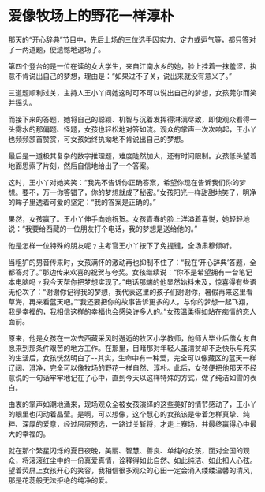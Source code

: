 # 爱像牧场上的野花一样淳朴

那天的“开心辞典”节目中，先后上场的三位选手因实力、定力或运气等，都只答对了一两道题，便遗憾地退场了。 

第四个登台的是一位在读的女大学生，来自江南水乡的她，脸上挂着一抹羞涩，执意不肯说出自己的梦想，理由是：“如果过不了关，说出来就没有意义了。” 

三道题顺利过关，主持人王小丫问她这时可不可以说出自己的梦想，女孩莞尔而笑并摇头。 

而接下来的答题，她将自己的聪颖、机智与沉着发挥得淋漓尽致，即使观众看得一头雾水的那偏题、怪题，女孩也轻松地对答如流。观众的掌声一次次响起，王小丫也频频颔首赞赏，可女孩始终执拗地不肯说出自己的梦想。 

最后是一道极其复杂的数字推理题，难度陡然加大，还有时间限制。女孩低头望着地面思索了片刻，然后自信地给出了一个答案。 

这时，王小丫对她笑笑：“我先不告诉你正确答案，希望你现在告诉我们你的梦想。要不，万一你答错了，你的梦想就成了秘密。”女孩阳光一样甜甜地笑了，明净的眸子里透着可爱的坚定：“我的答案是正确的。” 

果然，女孩赢了。王小丫伸手向她祝贺。女孩青春的脸上洋溢着喜悦，她轻轻地说：“我要给西藏的一位朋友打个电话，我的梦想是送给他的。” 

他是怎样一位特殊的朋友呢﹖主考官王小丫按下了免提键，全场肃穆倾听。 

当粗犷的男音传来时，女孩满怀的激动再也抑制不住了：“我在‘开心辞典’答题，全都答对了。”那边传来欢喜的祝贺与夸奖。女孩继续说：“你不是希望拥有一台笔记本电脑吗﹖我今天帮你把梦想实现了。”电话那端的他显然始料未及，惊喜得有些语无伦次了：“谢谢你记得我的梦想，我代表这里的孩子们谢谢你，暑假再来这里看草海，再来看蓝天吧。”“我还要把你的故事告诉更多的人，与你的梦想一起飞翔，我是幸福的，我相信这样的幸福也会感染许多人的。”女孩温柔得如站在痴情的恋人面前。 

原来，他是女孩在一次去西藏采风时邂逅的牧区小学教师，他师大毕业后偕女友自愿来到那条件艰苦的地方工作。在那里，目睹那对年轻人虽清贫却不乏快乐与充实的生活后，女孩恍然明白了--其实，生命中有一种爱，完全可以像藏区的蓝天一样辽阔、澄净，完全可以像牧场的野花一样自然、淳朴。此后，女孩便把他那天不经意说的一句话牢牢地记在了心中，直到今天以这样特殊的方式，做了纯洁如雪的表白。 

由衷的掌声如潮地涌来，现场观众全被女孩演绎的这些美好的情节感动了，王小丫的眼里也闪动着晶莹。是啊，可以想像，这个慧心的女孩该是带着怎样真挚、纯粹、深厚的爱意，经过层层预选，一路过关斩将，才走上赛场，并最终赢得心中最大的幸福的。 

就在那个繁星闪烁的夏日夜晚，美丽、智慧、善良、单纯的女孩，面对全国的观众，将滚滚红尘中的一份真爱真情，诠释得如此自然、如此纯洁、如此扣人心弦。望着荧屏上女孩开心的笑容，我相信很多观众的心田一定会涌入缕缕温馨的清风，那是花蕊般无法拒绝的纯净的爱。
 